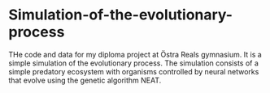 # Simulation-of-the-evolutionary-process
THe code and data for my diploma project at Östra Reals gymnasium. It is a simple simulation of the evolutionary process.
The simulation consists of a simple predatory ecosystem with organisms controlled by neural networks that evolve using the genetic algorithm NEAT.
